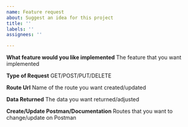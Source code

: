 ```yaml
---
name: Feature request
about: Suggest an idea for this project
title: ''
labels: ''
assignees: ''

---
```


**What feature would you like implemented**
The feature that you want implemented

**Type of Request**
GET/POST/PUT/DELETE

**Route Url**
Name of the route you want created/updated

**Data Returned**
The data you want returned/adjusted

**Create/Update Postman/Documentation**
Routes that you want to change/update on Postman

